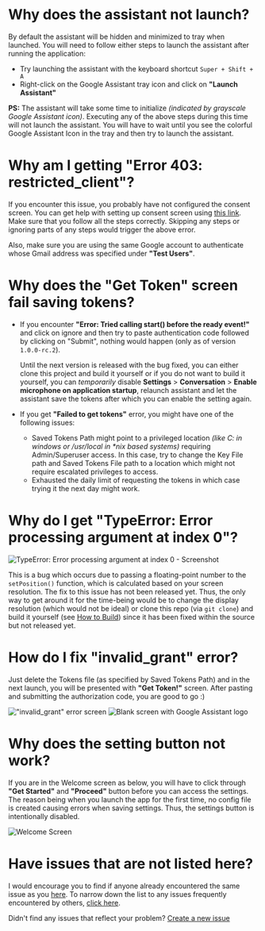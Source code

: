 Why does the assistant not launch?
==================================

By default the assistant will be hidden and minimized to tray when launched. You will need to follow either steps to launch the assistant after running the application:

- Try launching the assistant with the keyboard shortcut `Super + Shift + A`
- Right-click on the Google Assistant tray icon and click on **"Launch Assistant"**

**PS:** The assistant will take some time to initialize _(indicated by grayscale Google Assistant icon)_. Executing any of the above steps during this time will not launch the assistant. You will have to wait until you see the colorful Google Assistant Icon in the tray and then try to launch the assistant.

Why am I getting "Error 403: restricted_client"?
================================================

If you encounter this issue, you probably have not configured the consent screen. You can get help with setting up consent screen using [this link](https://github.com/Melvin-Abraham/Google-Assistant-Unofficial-Desktop-Client/wiki/Setup-Authentication-for-Google-Assistant-Unofficial-Desktop-Client#configure-consent-screen). Make sure that you follow all the steps correctly. Skipping any steps or ignoring parts of any steps would trigger the above error.

Also, make sure you are using the same Google account to authenticate whose Gmail address was specified under **"Test Users"**.

Why does the "Get Token" screen fail saving tokens?
===================================================

- If you encounter **"Error: Tried calling start() before the ready event!"** and click on ignore and then try to paste authentication code followed by clicking on "Submit", nothing would happen (only as of version `1.0.0-rc.2`).

  Until the next version is released with the bug fixed, you can either clone this project and build it yourself or if you do not want to build it yourself, you can _temporarily_ disable **Settings** > **Conversation** > **Enable microphone on application startup**, relaunch assistant and let the assistant save the tokens after which you can enable the setting again.

- If you get **"Failed to get tokens"** error, you might have one of the following issues:
  - Saved Tokens Path might point to a privileged location _(like C: in windows or /usr/local in *nix based systems)_ requiring Admin/Superuser access. In this case, try to change the Key File path and Saved Tokens File path to a location which might not require escalated privileges to access.
  - Exhausted the daily limit of requesting the tokens in which case trying it the next day might work.

Why do I get "TypeError: Error processing argument at index 0"?
===============================================================

![TypeError: Error processing argument at index 0 - Screenshot](https://user-images.githubusercontent.com/62511588/108703779-5ec52300-750b-11eb-844d-76feec985f9d.png)

This is a bug which occurs due to passing a floating-point number to the `setPosition()` function, which is calculated based on your screen resolution. The fix to this issue has not been released yet. Thus, the only way to get around it for the time-being would be to change the display resolution (which would not be ideal) or clone this repo (via `git clone`) and build it yourself (see [How to Build](https://github.com/Melvin-Abraham/Google-Assistant-Unofficial-Desktop-Client#how-to-build)) since it has been fixed within the source but not released yet.

How do I fix "invalid_grant" error?
===================================

Just delete the Tokens file (as specified by Saved Tokens Path) and in the next launch, you will be presented with **"Get Token!"** screen. After pasting and submitting the authorization code, you are good to go :)

!["invalid_grant" error screen](https://i.imgur.com/Y2Dyhr2.png)
![Blank screen with Google Assistant logo](https://i.imgur.com/r3qVyJ9.png)

Why does the setting button not work?
=====================================

If you are in the Welcome screen as below, you will have to click through **"Get Started"** and **"Proceed"** button before you can access the settings. The reason being when you launch the app for the first time, no config file is created causing errors when saving settings. Thus, the settings button is intentionally disabled.

![Welcome Screen](https://user-images.githubusercontent.com/26056183/107728586-7e429b80-6d14-11eb-98d5-f0ff63891702.png)

Have issues that are not listed here?
=====================================

I would encourage you to find if anyone already encountered the same issue as you [here](https://github.com/Melvin-Abraham/Google-Assistant-Unofficial-Desktop-Client/issues). To narrow down the list to any issues frequently encountered by others, [click here](https://github.com/Melvin-Abraham/Google-Assistant-Unofficial-Desktop-Client/issues?q=is%3Aissue+label%3Aduplicate+is%3Aclosed).

Didn't find any issues that reflect your problem? [Create a new issue](https://github.com/Melvin-Abraham/Google-Assistant-Unofficial-Desktop-Client/issues/new/choose)
